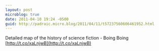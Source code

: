 ```yaml
---
layout: post
microblog: true
date: 2011-04-10 19:24 -0500
guid: http://padraic.micro.blog/2011/04/11/t57237560606461952.html
---
```

Detailed map of the history of science fiction - Boing Boing [http://t.co/xaLnjwB](http://t.co/xaLnjwB)
